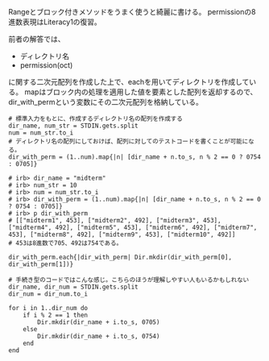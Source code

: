 Rangeとブロック付きメソッドをうまく使うと綺麗に書ける。
permissionの8進数表現はLiteracy1の復習。

前者の解答では、

* ディレクトリ名
* permission(oct)

に関する二次元配列を作成した上で、eachを用いてディレクトリを作成している。
mapはブロック内の処理を適用した値を要素とした配列を返却するので、dir_with_permという変数にその二次元配列を格納している。

```
# 標準入力をもとに、作成するディレクトリ名の配列を作成する
dir_name, num_str = STDIN.gets.split
num = num_str.to_i
# ディレクトリ名の配列にしておけば、配列に対してのテストコードを書くことが可能になる。
dir_with_perm = (1..num).map{|n| [dir_name + n.to_s, n % 2 == 0 ? 0754 : 0705]}

# irb> dir_name = "midterm"
# irb> num_str = 10
# irb> num = num_str.to_i
# irb> dir_with_perm = (1..num).map{|n| [dir_name + n.to_s, n % 2 == 0 ? 0754 : 0705]}
# irb> p dir_with_perm
# [["midterm1", 453], ["midterm2", 492], ["midterm3", 453], ["midterm4", 492], ["midterm5", 453], ["midterm6", 492], ["midterm7", 453], ["midterm8", 492], ["midterm9", 453], ["midterm10", 492]]
# 453は8進数で705、492は754である。

dir_with_perm.each{|dir_with_perm| Dir.mkdir(dir_with_perm[0], dir_with_perm[1])}
```

```
# 手続き型のコードではこんな感じ。こちらのほうが理解しやすい人もいるかもしれない
dir_name, dir_num = STDIN.gets.split
dir_num = dir_num.to_i

for i in 1..dir_num do
    if i % 2 == 1 then
        Dir.mkdir(dir_name + i.to_s, 0705)
    else
        Dir.mkdir(dir_name + i.to_s, 0754)
    end
end
```
